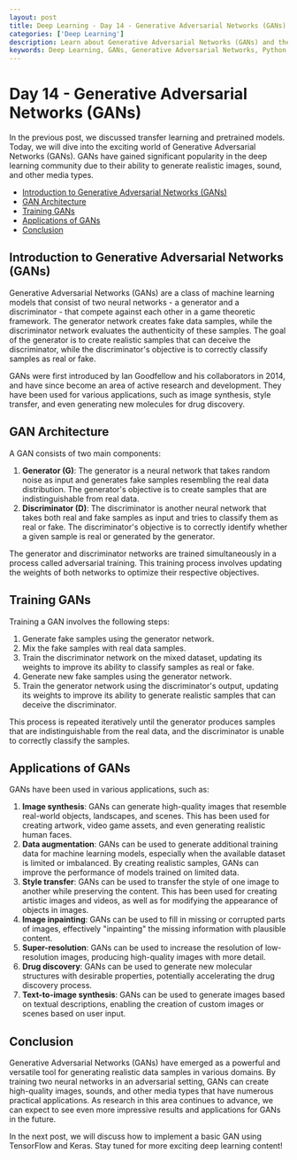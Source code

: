 ```yaml
---
layout: post
title: Deep Learning - Day 14 - Generative Adversarial Networks (GANs)
categories: ['Deep Learning']
description: Learn about Generative Adversarial Networks (GANs) and their applications in Deep Learning.
keywords: Deep Learning, GANs, Generative Adversarial Networks, Python
---
```

# Day 14 - Generative Adversarial Networks (GANs)

In the previous post, we discussed transfer learning and pretrained models. Today, we will dive into the exciting world of Generative Adversarial Networks (GANs). GANs have gained significant popularity in the deep learning community due to their ability to generate realistic images, sound, and other media types.

- [Introduction to Generative Adversarial Networks (GANs)](#introduction-to-generative-adversarial-networks-gans)
- [GAN Architecture](#gan-architecture)
- [Training GANs](#training-gans)
- [Applications of GANs](#applications-of-gans)
- [Conclusion](#conclusion)

## Introduction to Generative Adversarial Networks (GANs)

Generative Adversarial Networks (GANs) are a class of machine learning models that consist of two neural networks - a generator and a discriminator - that compete against each other in a game theoretic framework. The generator network creates fake data samples, while the discriminator network evaluates the authenticity of these samples. The goal of the generator is to create realistic samples that can deceive the discriminator, while the discriminator's objective is to correctly classify samples as real or fake.

GANs were first introduced by Ian Goodfellow and his collaborators in 2014, and have since become an area of active research and development. They have been used for various applications, such as image synthesis, style transfer, and even generating new molecules for drug discovery.

## GAN Architecture

A GAN consists of two main components:

1. **Generator (G)**: The generator is a neural network that takes random noise as input and generates fake samples resembling the real data distribution. The generator's objective is to create samples that are indistinguishable from real data.
2. **Discriminator (D)**: The discriminator is another neural network that takes both real and fake samples as input and tries to classify them as real or fake. The discriminator's objective is to correctly identify whether a given sample is real or generated by the generator.

The generator and discriminator networks are trained simultaneously in a process called adversarial training. This training process involves updating the weights of both networks to optimize their respective objectives.

## Training GANs

Training a GAN involves the following steps:

1. Generate fake samples using the generator network.
2. Mix the fake samples with real data samples.
3. Train the discriminator network on the mixed dataset, updating its weights to improve its ability to classify samples as real or fake.
4. Generate new fake samples using the generator network.
5. Train the generator network using the discriminator's output, updating its weights to improve its ability to generate realistic samples that can deceive the discriminator.

This process is repeated iteratively until the generator produces samples that are indistinguishable from the real data, and the discriminator is unable to correctly classify the samples.

## Applications of GANs

GANs have been used in various applications, such as:

1. **Image synthesis**: GANs can generate high-quality images that resemble real-world objects, landscapes, and scenes. This has been used for creating artwork, video game assets, and even generating realistic human faces.
2. **Data augmentation**: GANs can be used to generate additional training data for machine learning models, especially when the available dataset is limited or imbalanced. By creating realistic samples, GANs can improve the performance of models trained on limited data.
3. **Style transfer**: GANs can be used to transfer the style of one image to another while preserving the content. This has been used for creating artistic images and videos, as well as for modifying the appearance of objects in images.
4. **Image inpainting**: GANs can be used to fill in missing or corrupted parts of images, effectively "inpainting" the missing information with plausible content.
5. **Super-resolution**: GANs can be used to increase the resolution of low-resolution images, producing high-quality images with more detail.
6. **Drug discovery**: GANs can be used to generate new molecular structures with desirable properties, potentially accelerating the drug discovery process.
7. **Text-to-image synthesis**: GANs can be used to generate images based on textual descriptions, enabling the creation of custom images or scenes based on user input.

## Conclusion

Generative Adversarial Networks (GANs) have emerged as a powerful and versatile tool for generating realistic data samples in various domains. By training two neural networks in an adversarial setting, GANs can create high-quality images, sounds, and other media types that have numerous practical applications. As research in this area continues to advance, we can expect to see even more impressive results and applications for GANs in the future.

In the next post, we will discuss how to implement a basic GAN using TensorFlow and Keras. Stay tuned for more exciting deep learning content!
